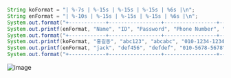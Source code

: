 ```java
String koFormat = "| %-7s | %-15s | %-15s | %-15s | %6s |\n";
String enFormat = "| %-10s | %-15s | %-15s | %-15s | %6s |\n";
System.out.format("+------------+-----------------+-----------------+-----------------+--------+\n");
System.out.printf(enFormat, "Name", "ID", "Password", "Phone Number", "Coupon");
System.out.format("+------------+-----------------+-----------------+-----------------+--------+\n");
System.out.printf(koFormat, "홍길동", "abc123", "abcabc", "010-1234-1234", "0");
System.out.printf(enFormat, "jack", "def456", "defdef", "010-5678-5678", "10");
System.out.format("+------------+-----------------+-----------------+-----------------+--------+\n");
```

![image](https://user-images.githubusercontent.com/46701146/199724390-29495eab-39b5-4abf-9417-787d7af7e0a7.png)
